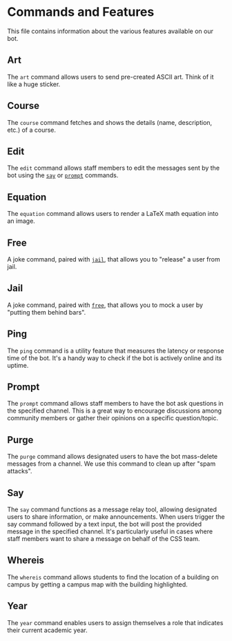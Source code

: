 # Commands and Features

This file contains information about the various features available on our bot.

## Art

The `art` command allows users to send pre-created ASCII art. Think of it like a huge sticker.

## Course

The `course` command fetches and shows the details (name, description, etc.) of a course.

## Edit

The `edit` command allows staff members to edit the messages sent by the bot using the [`say`](#say) or [`prompt`](#prompt) commands.

## Equation

The `equation` command allows users to render a LaTeX math equation into an image.

## Free

A joke command, paired with [`jail`](#jail), that allows you to "release" a user from jail.

## Jail

A joke command, paired with [`free`](#free), that allows you to mock a user by "putting them behind bars".

## Ping

The `ping` command is a utility feature that measures the latency or response time of the bot. It's a handy way to check if the bot is actively online and its uptime.

## Prompt

The `prompt` command allows staff members to have the bot ask questions in the specified channel. This is a great way to encourage discussions among community members or gather their opinions on a specific question/topic.

## Purge

The `purge` command allows designated users to have the bot mass-delete messages from a channel. We use this command to clean up after "spam attacks".

## Say

The `say` command functions as a message relay tool, allowing designated users to share information, or make announcements. When users trigger the say command followed by a text input, the bot will post the provided message in the specified channel. It's particularly useful in cases where staff members want to share a message on behalf of the CSS team.

## Whereis

The `whereis` command allows students to find the location of a building on campus by getting a campus map with the building highlighted.

## Year

The `year` command enables users to assign themselves a role that indicates their current academic year. 
